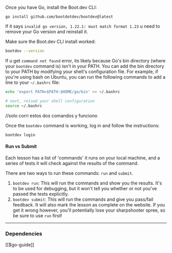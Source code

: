 Once you have Go, install the Boot.dev CLI:
```
go install github.com/bootdotdev/bootdev@latest
```

If it says ```invalid go version, 1.22.1: must match format 1.23``` u need to remove your Go version and reinstall it. 

Make sure the Boot.dev CLI install worked:
``` bash
bootdev --version
```

If u get ```command not found``` error, its likely because Go's bin directory (where your ```bootdev``` command is) isn't in your PATH. You can add the bin directory to your PATH by modifying your shell's configuration file. For example, if you're using bash on Ubuntu, you can run the following commands to add a line to your ```~/.bashrc``` file:
``` bash
echo 'export PATH=$PATH:$HOME/go/bin' >> ~/.bashrc

# next, reload your shell configuration
source ~/.bashrc
```
//solo corri estos dos comandos y funciono

Once the ```bootdev``` command is working, log in and follow the instructions:
``` bash
bootdev login
```

#### Run vs Submit

Each lesson has a list of 'commands' it runs on your local machine, and a series of tests it will check against the results of the command. 

There are two ways to run these commands: ```run``` and ```submit```.
1. ```bootdev run```: This will run the commands and show you the results. It's to be used for debugging, but it won't tell you whether or not you've passed the tests explicitly. 
2. ```bootdev submit```: This will run the commands and give you pass/fail feedback. It will also mark the lesson as complete on the website. If you get it wrong however, you'll potentially lose your sharpshooter spree, so be sure to use ```run``` first!

---
### Dependencies
[[$go-guide]]